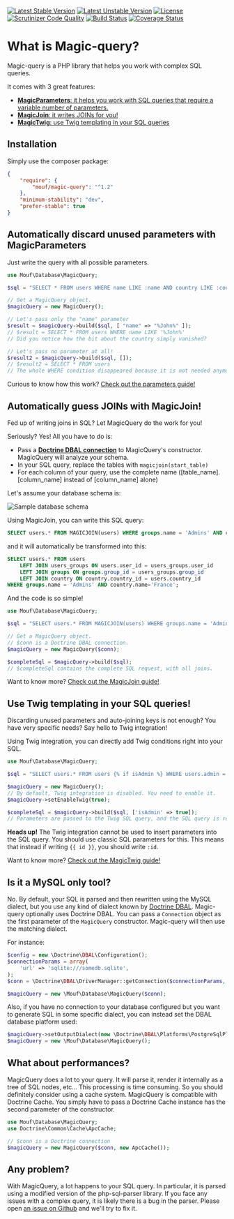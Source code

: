 [![Latest Stable Version](https://poser.pugx.org/mouf/magic-query/v/stable)](https://packagist.org/packages/mouf/magic-query)
[![Latest Unstable Version](https://poser.pugx.org/mouf/magic-query/v/unstable)](https://packagist.org/packages/mouf/magic-query)
[![License](https://poser.pugx.org/mouf/magic-query/license)](https://packagist.org/packages/mouf/magic-query)
[![Scrutinizer Code Quality](https://scrutinizer-ci.com/g/thecodingmachine/magic-query/badges/quality-score.png?b=1.2)](https://scrutinizer-ci.com/g/thecodingmachine/magic-query/?branch=1.2)
[![Build Status](https://travis-ci.org/thecodingmachine/magic-query.svg?branch=1.2)](https://travis-ci.org/thecodingmachine/magic-query)
[![Coverage Status](https://coveralls.io/repos/thecodingmachine/magic-query/badge.svg?branch=1.2)](https://coveralls.io/r/thecodingmachine/magic-query?branch=1.2)

What is Magic-query?
====================

Magic-query is a PHP library that helps you work with complex SQL queries.

It comes with 3 great features:

- [**MagicParameters**: it helps you work with SQL queries that require a variable number of parameters.](#parameters)
- [**MagicJoin**: it writes JOINs for you!](#joins)
- [**MagicTwig**: use Twig templating in your SQL queries](#twig)

Installation
------------

Simply use the composer package:

```json
{
	"require": {
		"mouf/magic-query": "^1.2"
	},
	"minimum-stability": "dev",
	"prefer-stable": true
}
```

<a name="parameters"></a>
Automatically discard unused parameters with MagicParameters
------------------------------------------------------------

Just write the query with all possible parameters.

```php
use Mouf\Database\MagicQuery;

$sql = "SELECT * FROM users WHERE name LIKE :name AND country LIKE :country";

// Get a MagicQuery object.
$magicQuery = new MagicQuery();

// Let's pass only the "name" parameter
$result = $magicQuery->build($sql, [ "name" => "%John%" ]);
// $result = SELECT * FROM users WHERE name LIKE '%John%'
// Did you notice how the bit about the country simply vanished?

// Let's pass no parameter at all!
$result2 = $magicQuery->build($sql, []);
// $result2 = SELECT * FROM users
// The whole WHERE condition disappeared because it is not needed anymore!
```

Curious to know how this work? <a class="btn btn-primary btn-large" href="doc/discard_unused_parameters.md">Check out the parameters guide!</a>

<a name="joins"></a>
Automatically guess JOINs with MagicJoin!
-----------------------------------------

Fed up of writing joins in SQL? Let MagicQuery do the work for you!

Seriously? Yes! All you have to do is:

- Pass a **[Doctrine DBAL connection](http://docs.doctrine-project.org/projects/doctrine-dbal/en/latest/)** to MagicQuery's constructor. MagicQuery will analyze your schema.
- In your SQL query, replace the tables with `magicjoin(start_table)`
- For each column of your query, use the complete name ([table_name].[column_name] instead of [column_name] alone)

Let's assume your database schema is:

![Sample database schema](doc/images/schema1.png)

Using MagicJoin, you can write this SQL query:
 
```sql
SELECT users.* FROM MAGICJOIN(users) WHERE groups.name = 'Admins' AND country.name='France';
```

and it will automatically be transformed into this:

```sql
SELECT users.* FROM users 
	LEFT JOIN users_groups ON users.user_id = users_groups.user_id
 	LEFT JOIN groups ON groups.group_id = users_groups.group_id
 	LEFT JOIN country ON country.country_id = users.country_id
WHERE groups.name = 'Admins' AND country.name='France';
```

And the code is so simple!

```php
use Mouf\Database\MagicQuery;

$sql = "SELECT users.* FROM MAGICJOIN(users) WHERE groups.name = 'Admins' AND country.name='France'";

// Get a MagicQuery object.
// $conn is a Doctrine DBAL connection.
$magicQuery = new MagicQuery($conn);

$completeSql = $magicQuery->build($sql);
// $completeSql contains the complete SQL request, with all joins.
```

Want to know more? <a class="btn btn-primary btn-large" href="doc/magic_join.md">Check out the MagicJoin guide!</a>

<a name="twig"></a>
Use Twig templating in your SQL queries!
----------------------------------------

Discarding unused parameters and auto-joining keys is not enough? You have very specific needs? Say hello to 
Twig integration!

Using Twig integration, you can directly add Twig conditions right into your SQL.

```php
use Mouf\Database\MagicQuery;

$sql = "SELECT users.* FROM users {% if isAdmin %} WHERE users.admin = 1 {% endif %}";

$magicQuery = new MagicQuery();
// By default, Twig integration is disabled. You need to enable it.
$magicQuery->setEnableTwig(true);

$completeSql = $magicQuery->build($sql, ['isAdmin' => true]);
// Parameters are passed to the Twig SQL query, and the SQL query is returned.
```

<div class="alert alert-info"><strong>Heads up!</strong> The Twig integration cannot be used to insert parameters
into the SQL query. You should use classic SQL parameters for this. This means that instead if writing 
<code>{{ id }}</code>, you should write <code>:id</code>.</div>

Want to know more? <a class="btn btn-primary btn-large" href="doc/magic_twig.md">Check out the MagicTwig guide!</a>

Is it a MySQL only tool?
------------------------

No. By default, your SQL is parsed and then rewritten using the MySQL dialect, but you use any kind of dialect 
known by [Doctrine DBAL](http://docs.doctrine-project.org/projects/doctrine-dbal/en/latest/). Magic-query optionally uses Doctrine DBAL. You can pass a `Connection` object
as the first parameter of the `MagicQuery` constructor. Magic-query will then use the matching dialect. 

For instance:

```php
$config = new \Doctrine\DBAL\Configuration();
$connectionParams = array(
    'url' => 'sqlite:///somedb.sqlite',
);
$conn = \Doctrine\DBAL\DriverManager::getConnection($connectionParams, $config);

$magicQuery = new \Mouf\Database\MagicQuery($conn);
```

Also, if you have no connection to your database configured but you want to generate SQL in some specific dialect, you can
instead set the DBAL database platform used:

```php
$magicQuery->setOutputDialect(new \Doctrine\DBAL\Platforms\PostgreSqlPlatform());
$magicQuery = new \Mouf\Database\MagicQuery();
```


What about performances?
------------------------

MagicQuery does a lot to your query. It will parse it, render it internally as a tree of SQL nodes, etc...
This processing is time consuming. So you should definitely consider using a cache system. MagicQuery is compatible
with Doctrine Cache. You simply have to pass a Doctrine Cache instance has the second parameter of the constructor.
 
```php
use Mouf\Database\MagicQuery;
use Doctrine\Common\Cache\ApcCache;

// $conn is a Doctrine connection
$magicQuery = new MagicQuery($conn, new ApcCache());
```

Any problem?
------------

With MagicQuery, a lot happens to your SQL query. In particular, it is parsed using a modified version
of the php-sql-parser library. If you face any issues with a complex query, it is likely there is a bug
in the parser. Please open [an issue on Github](https://github.com/thecodingmachine/magic-query/issues) and we'll try to fix it.
